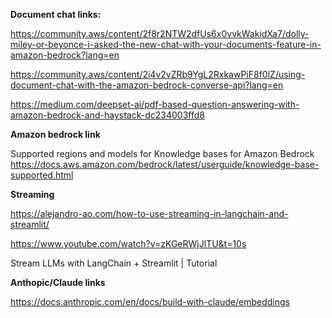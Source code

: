 **Document chat links:**

https://community.aws/content/2f8r2NTW2dfUs6x0vvkWakidXa7/dolly-miley-or-beyonce-i-asked-the-new-chat-with-your-documents-feature-in-amazon-bedrock?lang=en

https://community.aws/content/2i4v2vZRb9YgL2RxkawPiF8f0lZ/using-document-chat-with-the-amazon-bedrock-converse-api?lang=en

https://medium.com/deepset-ai/pdf-based-question-answering-with-amazon-bedrock-and-haystack-dc234003ffd8


**Amazon bedrock link**

Supported regions and models for Knowledge bases for Amazon Bedrock
https://docs.aws.amazon.com/bedrock/latest/userguide/knowledge-base-supported.html


**Streaming**

https://alejandro-ao.com/how-to-use-streaming-in-langchain-and-streamlit/

https://www.youtube.com/watch?v=zKGeRWjJlTU&t=10s

Stream LLMs with LangChain + Streamlit | Tutorial

**Anthopic/Claude links**

https://docs.anthropic.com/en/docs/build-with-claude/embeddings

